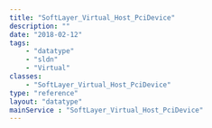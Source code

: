 ```yaml
---
title: "SoftLayer_Virtual_Host_PciDevice"
description: ""
date: "2018-02-12"
tags:
    - "datatype"
    - "sldn"
    - "Virtual"
classes:
    - "SoftLayer_Virtual_Host_PciDevice"
type: "reference"
layout: "datatype"
mainService : "SoftLayer_Virtual_Host_PciDevice"
---
```

